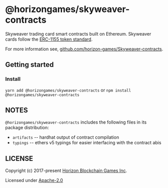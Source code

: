 @horizongames/skyweaver-contracts
=================================

Skyweaver trading card smart contracts built on Ethereum. Skyweaver cards follow the [ERC-1155 token standard](https://github.com/0xsequence/erc-1155).

For more information see, [github.com/horizon-games/Skyweaver-contracts](https://github.com/horizon-games/Skyweaver-contracts).


## Getting started

### Install

`yarn add @horizongames/skyweaver-contracts` or `npm install @horizongames/skyweaver-contracts`


## NOTES

`@horizongames/skyweaver-contracts` includes the following files in its package distribution:

* `artifacts` -- hardhat output of contract compilation
* `typings` -- ethers v5 typings for easier interfacing with the contract abis


## LICENSE

Copyright (c) 2017-present [Horizon Blockchain Games Inc](https://horizon.io).

Licensed under [Apache-2.0](https://github.com/horizon-games/Skyweaver-contracts/blob/master/LICENSE)
